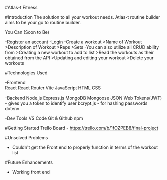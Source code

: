 #Atlas-t Fitness


#Introduction
The solution to all your workout needs. Atlas-t routine builder aims to be your go to routine builder. 

You Can (Soon to Be)

-Register an account
-Login
-Create a workout
    >Name of Workout
    >Description of Workout
    >Reps
    >Sets
        -You can also utilize all CRUD ability from 
        >Creating a new workout to add to list
        >Read the workouts as their obtained from the API
        >Updating  and editing your workout
        >Delete your workouts

#Technologies Used 

-Frontend      
React 
React Router
Vite
JavaScript
HTML
CSS

-Backend
Node.js
Express.js
MongoDB
Mongoose
JSON Web Tokens(JWT) - gives you a token to identify user
bcrypt.js - for hashing passwords
dotenv

-Dev Tools
VS Code
Git & Github
npm

#Getting Started 
Trello Board - https://trello.com/b/1fOZPEB8/final-project

#Unsolved Problems

- Couldn't get the Front end to properly function in terms of the workout list

#Future Enhancements

- Working front end

